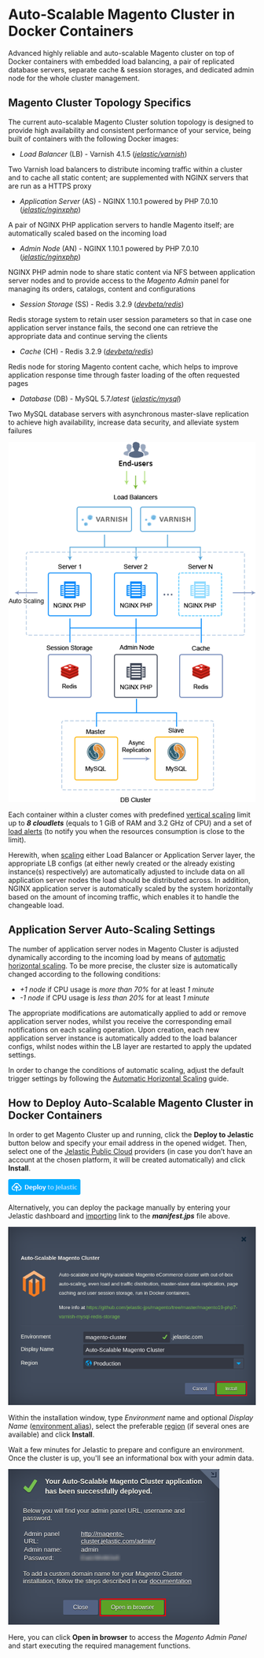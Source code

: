 # Auto-Scalable Magento Cluster in Docker Containers

Advanced highly reliable and auto-scalable Magento cluster on top of Docker containers with embedded load balancing, a pair of replicated database servers, separate cache & session storages, and dedicated admin node for the whole cluster management.


## Magento Cluster Topology Specifics

The current auto-scalable Magento Cluster solution topology is designed to provide high availability and consistent performance of your service, being built of containers with the following Docker images:

* _Load Balancer_ (LB) - Varnish 4.1.5 (_[jelastic/varnish](https://hub.docker.com/r/jelastic/varnish/)_)

Two Varnish load balancers to distribute incoming traffic within a cluster and to cache all static content; are supplemented with NGINX servers that are run as a HTTPS proxy


* _Application Server_ (AS) -  NGINX 1.10.1 powered by PHP 7.0.10 (_[jelastic/nginxphp](https://hub.docker.com/r/jelastic/nginxphp/)_)

A pair of NGINX PHP application servers to handle Magento itself; are automatically scaled based on the incoming load


* _Admin Node_ (AN) - NGINX 1.10.1 powered by PHP 7.0.10 (_[jelastic/nginxphp](https://hub.docker.com/r/jelastic/nginxphp/)_)

NGINX PHP admin node to share static content via NFS between application server nodes and to provide access to the *Magento Admin* panel for managing its orders, catalogs, content and configurations

* _Session Storage_ (SS) - Redis 3.2.9 (_[devbeta/redis](https://hub.docker.com/r/devbeta/redis/tags/)_)

Redis storage system to retain user session parameters so that in case one application server instance fails, the second one can retrieve the appropriate data  and continue serving the clients  

* _Cache_ (CH) - Redis 3.2.9 (_[devbeta/redis](https://hub.docker.com/r/devbeta/redis/tags/)_)

Redis node for storing Magento content cache, which helps to improve application response time through faster loading of the often requested pages

* _Database_ (DB) - MySQL 5.7._latest_ (_[jelastic/mysql](https://hub.docker.com/r/jelastic/mysql/)_)

Two MySQL database servers with asynchronous master-slave replication to  achieve high availability, increase data security, and alleviate system failures

![magento-topology](images/magento-topology.png)

Each container within a cluster comes with predefined [vertical scaling](https://docs.jelastic.com/automatic-vertical-scaling) limit up to _**8 cloudlets**_ (equals to 1 GiB of RAM and 3.2 GHz of CPU) and a set of [load alerts](https://docs.jelastic.com/load-alerts) (to notify you when the resources consumption is close to the limit).

Herewith, when [scaling](https://docs.jelastic.com/multi-nodes) either Load Balancer or Application Server layer, the appropriate LB configs (at either newly created or the already existing instance(s) respectively) are automatically adjusted to include data on all application server nodes the load should be distributed across. In addition, NGINX application server is automatically scaled by the system horizontally based on the amount of incoming traffic, which enables it to handle the changeable load.

## Application Server Auto-Scaling Settings

The number of application server nodes in Magento Cluster is adjusted dynamically according to the incoming load by means of [automatic horizontal scaling](https://docs.jelastic.com/automatic-horizontal-scaling). To be more precise, the cluster size is automatically changed according to the following conditions:

* _+1 node_ if CPU usage is _more than 70%_ for at least _1 minute_
* _-1 node_ if CPU usage is _less than 20%_ for at least _1 minute_

The appropriate modifications are automatically applied to add or remove application server nodes, whilst you receive the corresponding email notifications on each scaling operation. Upon creation, each new application server instance is automatically added to the load balancer configs, whilst nodes within the LB layer are restarted to apply the updated settings.

In order to change the conditions of automatic scaling, adjust the default trigger settings by following the [Automatic Horizontal Scaling](https://docs.jelastic.com/automatic-horizontal-scaling) guide.


## How to Deploy Auto-Scalable Magento Cluster in Docker Containers

In order to get Magento Cluster up and running, click the **Deploy to Jelastic** button below and specify your email address in the opened widget. Then, select one of the [Jelastic Public Cloud](https://jelastic.cloud/) providers (in case you don’t have an account at the chosen platform, it will be created automatically) and click **Install**.

[![Deploy](images/deploy-to-jelastic.png)](https://jelastic.com/install-application/?manifest=https://raw.githubusercontent.com/jelastic-jps/magento/master/magento19-php7-varnish-mysql-redis-storage/manifest.jps)

Alternatively, you can deploy the package manually by entering your Jelastic dashboard and [importing](https://docs.jelastic.com/environment-import) link to the _**manifest.jps**_ file above.

![magento-installation](images/magento-installation.png)

Within the installation window, type _Environment_ name and optional _Display Name_ ([environment alias](https://docs.jelastic.com/environment-aliases)), select the preferable [region](https://docs.jelastic.com/environment-regions) (if several ones are available) and click **Install**.

Wait a few minutes for Jelastic to prepare and configure an environment. Once the cluster is up, you'll see an informational box with your admin data.

![magento-successful-install](images/magento-successful-install.png)

Here, you can click **Open in browser** to access the _Magento Admin Panel_ and start executing the required management functions.
